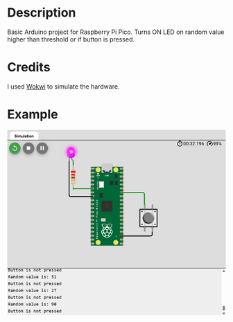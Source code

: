 # Description
Basic Arduino project for Raspberry Pi Pico.
Turns ON LED on random value higher than threshold or if button is pressed.

# Credits
I used [Wokwi](https://wokwi.com/) to simulate the hardware.

# Example
![screenshot](./docs/screenshot.png)
